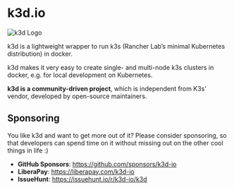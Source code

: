 # k3d.io

![k3d Logo](https://k3d.io/v5.4.3/static/img/k3d_logo_black_blue.svg)

k3d is a lightweight wrapper to run k3s (Rancher Lab’s minimal Kubernetes distribution) in docker.

k3d makes it very easy to create single- and multi-node k3s clusters in docker, e.g. for local development on Kubernetes.

**k3d is a community-driven project**, which is independent from K3s' vendor, developed by open-source maintainers.

## Sponsoring

You like k3d and want to get more out of it? Please consider sponsoring, so that developers can spend time on it without missing out on the other cool things in life :)

- **GitHub Sponsors**: <https://github.com/sponsors/k3d-io>
- **LiberaPay**: <https://liberapay.com/k3d-io>
- **IssueHunt**: <https://issuehunt.io/r/k3d-io/k3d>
